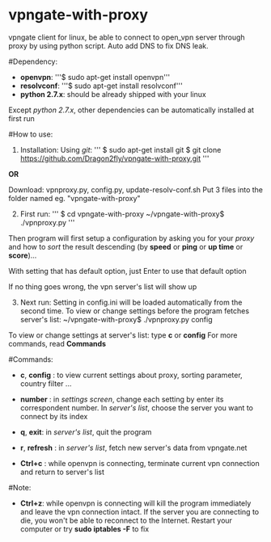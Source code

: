 # vpngate-with-proxy
vpngate client for linux, be able to connect to open_vpn server through proxy
by using python script. Auto add DNS to fix DNS leak.

#Dependency:
* **openvpn**: '''$ sudo apt-get install openvpn'''
* **resolvconf**: '''$ sudo apt-get install resolvconf'''
* **python 2.7.x**: should be already shipped with your linux

Except *python 2.7.x*, other dependencies can be automatically installed at first run

#How to use:
1. Installation:
  Using *git*:
  '''
     $ sudo apt-get install git
     $ git clone https://github.com/Dragon2fly/vpngate-with-proxy.git
  '''
  
  **OR**
  
  Download: vpnproxy.py, config.py, update-resolv-conf.sh
  Put 3 files into the folder named eg. "vpngate-with-proxy"


2. First run:
  '''
  $ cd vpngate-with-proxy
  ~/vpngate-with-proxy$ ./vpnproxy.py
  '''

Then program will first setup a configuration by asking you for your *proxy* and how to *sort* the result descending 
(by **speed** or **ping** or **up time** or **score**)...

With setting that has default option, just Enter to use that default option 

If no thing goes wrong, the vpn server's list will show up
 
3. Next run:
  Setting in config.ini will be loaded automatically from the second time.
  To view or change settings before the program fetches server's list:
  ~/vpngate-with-proxy$ ./vpnproxy.py config
  
  To view or change settings at server's list: type **c** or **config**
  For more commands, read **Commands**
  

#Commands:
* **c**, **config** : to view current settings about proxy, sorting parameter, country filter ...
* **number** : in *settings screen*, change each setting by enter its correspondent number. In *server's list*, choose the server you want to connect by its index
              
* **q**, **exit**: in *server's list*, quit the program
* **r**, **refresh** : in *server's list*, fetch new server's data from vpngate.net
* **Ctrl+c** : while openvpn is connecting, terminate current vpn connection and return to server's list

#Note:
* **Ctrl+z**: while openvpn is connecting will kill the program immediately and leave the vpn connection intact.
             If the server you are connecting to die, you won't be able to reconnect to the Internet.
             Restart your computer or try  **sudo iptables -F** to fix
